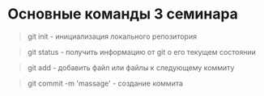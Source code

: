 # Основные команды 3 семинара

> git init - инициализация локального репозитория

> git status - получить информацию от git о его текущем состоянии

> git add - добавить файл или файлы к следующему коммиту

> git commit -m 'massage' - создание коммита